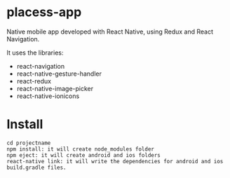 # placess-app

Native mobile app developed with React Native, using Redux and React Navigation.

It uses the libraries:
  - react-navigation
  - react-native-gesture-handler
  - react-redux
  - react-native-image-picker
  - react-native-ionicons
  

# Install


```
cd projectname
npm install: it will create node_modules folder
npm eject: it will create android and ios folders
react-native link: it will write the dependencies for android and ios build.gradle files.
```




